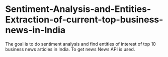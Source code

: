 # Sentiment-Analysis-and-Entities-Extraction-of-current-top-business-news-in-India
The goal is to do sentiment analysis and find entities of interest of top 10 business news articles in India. To get news News API is used.
